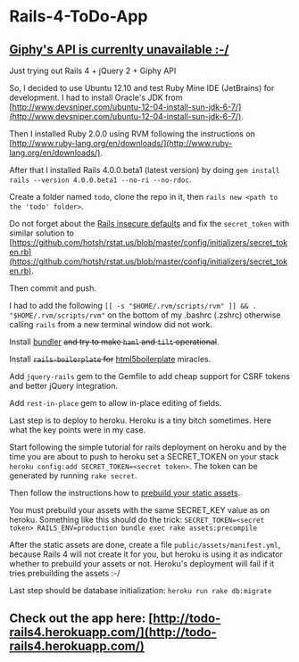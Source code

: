 Rails-4-ToDo-App
================

[Giphy's API is currenlty unavailable :-/](http://techcrunch.com/2013/05/22/giphy-gif-search-engine-rolls-out-private-artist-profiles-to-help-organize-monetize-the-gif-community/)
----------------------------------------

Just trying out Rails 4 + jQuery 2 + Giphy API

So, I decided to use Ubuntu 12.10 and test Ruby Mine IDE (JetBrains) for development. I had to install Oracle's JDK from [http://www.devsniper.com/ubuntu-12-04-install-sun-jdk-6-7/](http://www.devsniper.com/ubuntu-12-04-install-sun-jdk-6-7/).

Then I installed Ruby 2.0.0 using RVM following the instructions on [http://www.ruby-lang.org/en/downloads/](http://www.ruby-lang.org/en/downloads/).

After that I installed Rails 4.0.0.beta1 (latest version) by doing `gem install rails --version 4.0.0.beta1 --no-ri --no-rdoc`.

Create a folder named `todo`, clone the repo in it, then `rails new <path to the 'todo' folder>`.

Do not forget about the [Rails insecure defaults](http://blog.codeclimate.com/blog/2013/03/27/rails-insecure-defaults/) and fix the `secret_token` with similar solution to [https://github.com/hotsh/rstat.us/blob/master/config/initializers/secret_token.rb](https://github.com/hotsh/rstat.us/blob/master/config/initializers/secret_token.rb).

Then commit and push.

I had to add the following `[[ -s "$HOME/.rvm/scripts/rvm" ]] && . "$HOME/.rvm/scripts/rvm"` on the bottom of my .bashrc (.zshrc) otherwise calling `rails` from a new terminal window did not work.

Install [bundler](http://gembundler.com/) <del>and try to make `haml` and `tilt` operational</del>.

Install <del>`rails-boilerplate` for</del> [html5boilerplate](http://html5boilerplate.com/) miracles. 

Add `jquery-rails` gem to the Gemfile to add cheap support for CSRF tokens and better jQuery integration.

Add `rest-in-place` gem to allow in-place editing of fields.

Last step is to deploy to heroku. Heroku is a tiny bitch sometimes. Here what the key points were in my case.

Start following the simple tutorial for rails deployment on heroku and by the time you are about to push to heroku set a SECRET_TOKEN on your stack `heroku config:add SECRET_TOKEN=<secret token>`. The token can be generated by running `rake secret`.

Then follow the instructions how to [prebuild your static assets](https://devcenter.heroku.com/articles/rails-asset-pipeline).

You must prebuild your assets with the same SECRET_KEY value as on heroku. Something like this should do the trick: `SECRET_TOKEN=<secret token> RAILS_ENV=production bundle exec rake assets:precompile`

After the static assets are done, create a file `public/assets/manifest.yml`, because Rails 4 will not create it for you, but heroku is using it as indicator whether to prebuild your assets or not. Heroku's deployment will fail if it tries prebuilding the assets :-/

Last step should be database initialization: `heroku run rake db:migrate`


Check out the app here: [http://todo-rails4.herokuapp.com/](http://todo-rails4.herokuapp.com/)
----------------------------------------------------------------------------------------------
